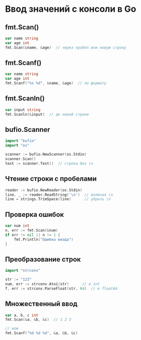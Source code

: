# Ввод значений с консоли в Go

## fmt.Scan()
```go
var name string
var age int
fmt.Scan(&name, &age)  // через пробел или новую строку
```

## fmt.Scanf()
```go
var name string
var age int
fmt.Scanf("%s %d", &name, &age)  // по формату
```

## fmt.Scanln()
```go
var input string
fmt.Scanln(&input)  // до новой строки
```

## bufio.Scanner
```go
import "bufio"
import "os"

scanner := bufio.NewScanner(os.Stdin)
scanner.Scan()
text := scanner.Text()  // строка без \n
```

## Чтение строки с пробелами
```go
reader := bufio.NewReader(os.Stdin)
line, _ := reader.ReadString('\n')  // включая \n
line = strings.TrimSpace(line)      // убрать \n
```

## Проверка ошибок
```go
var num int
n, err := fmt.Scan(&num)
if err != nil || n != 1 {
    fmt.Println("Ошибка ввода")
}
```

## Преобразование строк
```go
import "strconv"

str := "123"
num, err := strconv.Atoi(str)      // в int
f, err := strconv.ParseFloat(str, 64)  // в float64
```

## Множественный ввод
```go
var a, b, c int
fmt.Scan(&a, &b, &c)  // 1 2 3

// или
fmt.Scanf("%d %d %d", &a, &b, &c)
```